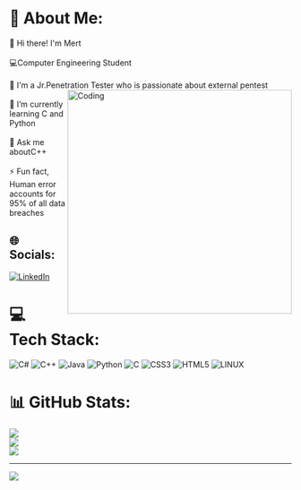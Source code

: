 # 💫 About Me:
👋 Hi there! I'm Mert<br><br>💻Computer Engineering Student<br><br>🔭 I'm a Jr.Penetration Tester who is passionate about external pentest<br>
<img align="right" alt="Coding" width="400" src="https://media.tenor.com/lIMtjiAYuT8AAAAC/breezy-hacker.gif">
<br>🌱 I’m currently learning C and Python<br><br>💬 Ask me aboutC++<br><br>⚡ Fun fact, Human error accounts for 95% of all data breaches<br>


## 🌐 Socials:
[![LinkedIn](https://img.shields.io/badge/LinkedIn-%230077B5.svg?logo=linkedin&logoColor=white)](https://linkedin.com/in/https://www.linkedin.com/in/mert-umul-3a944821b/) 

# 💻 Tech Stack:
![C#](https://img.shields.io/badge/c%23-%23239120.svg?style=for-the-badge&logo=c-sharp&logoColor=white) ![C++](https://img.shields.io/badge/c++-%2300599C.svg?style=for-the-badge&logo=c%2B%2B&logoColor=white) ![Java](https://img.shields.io/badge/java-%23ED8B00.svg?style=for-the-badge&logo=java&logoColor=white) ![Python](https://img.shields.io/badge/python-3670A0?style=for-the-badge&logo=python&logoColor=ffdd54) ![C](https://img.shields.io/badge/c-%2300599C.svg?style=for-the-badge&logo=c&logoColor=white) ![CSS3](https://img.shields.io/badge/css3-%231572B6.svg?style=for-the-badge&logo=css3&logoColor=white) ![HTML5](https://img.shields.io/badge/html5-%23E34F26.svg?style=for-the-badge&logo=html5&logoColor=white) ![LINUX](https://img.shields.io/badge/Linux-FCC624?style=for-the-badge&logo=linux&logoColor=black)
# 📊 GitHub Stats:
![](https://github-readme-stats.vercel.app/api?username=Mertumul&theme=dark&hide_border=false&include_all_commits=false&count_private=false)<br/>
![](https://github-readme-streak-stats.herokuapp.com/?user=Mertumul&theme=dark&hide_border=false)<br/>
![](https://github-readme-stats.vercel.app/api/top-langs/?username=Mertumul&theme=dark&hide_border=false&include_all_commits=false&count_private=false&layout=compact)

---
[![](https://visitcount.itsvg.in/api?id=Mertumul&icon=0&color=0)](https://visitcount.itsvg.in)

<!-- Proudly created with GPRM ( https://gprm.itsvg.in ) -->
